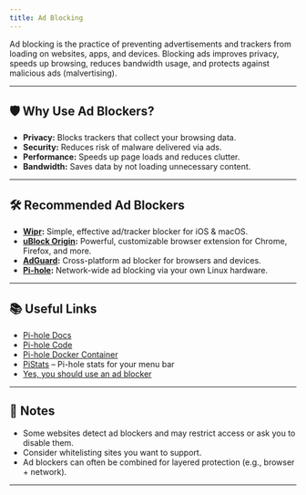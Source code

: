 ```yaml
---
title: Ad Blocking
---
```


Ad blocking is the practice of preventing advertisements and trackers from loading on websites, apps, and devices. Blocking ads improves privacy, speeds up browsing, reduces bandwidth usage, and protects against malicious ads (malvertising).

---

## 🛡️ Why Use Ad Blockers?

- **Privacy:** Blocks trackers that collect your browsing data.
- **Security:** Reduces risk of malware delivered via ads.
- **Performance:** Speeds up page loads and reduces clutter.
- **Bandwidth:** Saves data by not loading unnecessary content.

---

## 🛠️ Recommended Ad Blockers

- **[Wipr](https://giorgiocalderolla.com/wipr.html):** Simple, effective ad/tracker blocker for iOS & macOS.
- **[uBlock Origin](https://github.com/gorhill/uBlock):** Powerful, customizable browser extension for Chrome, Firefox, and more.
- **[AdGuard](https://adguard.com/):** Cross-platform ad blocker for browsers and devices.
- **[Pi-hole](https://pi-hole.net/):** Network-wide ad blocking via your own Linux hardware.

---

## 📚 Useful Links

- [Pi-hole Docs](https://docs.pi-hole.net/)
- [Pi-hole Code](https://github.com/pi-hole/pi-hole)
- [Pi-hole Docker Container](https://github.com/pi-hole/docker-pi-hole)
- [PiStats](https://github.com/Bunn/PiStats) – Pi-hole stats for your menu bar
- [Yes, you should use an ad blocker](https://shouldiblockads.com/)

---

## 📝 Notes

- Some websites detect ad blockers and may restrict access or ask you to disable them.
- Consider whitelisting sites you want to support.
- Ad blockers can often be combined for layered protection (e.g., browser + network).

---
